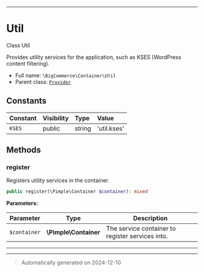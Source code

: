 ***

# Util

Class Util

Provides utility services for the application, such as KSES (WordPress content filtering).

* Full name: `\BigCommerce\Container\Util`
* Parent class: [`Provider`](./Provider.md)


## Constants

| Constant | Visibility | Type | Value |
|:---------|:-----------|:-----|:------|
|`KSES`|public|string|&#039;util.kses&#039;|


## Methods


### register

Registers utility services in the container.

```php
public register(\Pimple\Container $container): mixed
```








**Parameters:**

| Parameter | Type | Description |
|-----------|------|-------------|
| `$container` | **\Pimple\Container** | The service container to register services into. |





***


***
> Automatically generated on 2024-12-10

